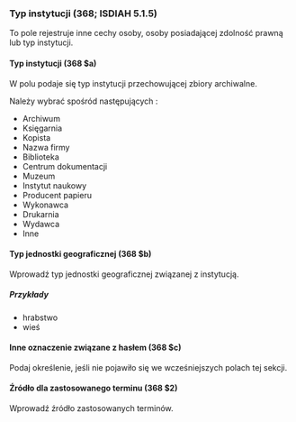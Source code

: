 ### Typ instytucji (368; ISDIAH 5.1.5)  
To pole rejestruje inne cechy osoby, osoby posiadającej zdolność prawną lub typ instytucji.  

#### Typ instytucji (368 $a)
W polu podaje się typ instytucji przechowującej zbiory archiwalne.

Należy wybrać spośród następujących :
- Archiwum
- Księgarnia
- Kopista
- Nazwa firmy
- Biblioteka
- Centrum dokumentacji  
- Muzeum
- Instytut naukowy  
- Producent papieru
- Wykonawca
- Drukarnia  
- Wydawca
- Inne

#### Typ jednostki geograficznej (368 $b)  
Wprowadź typ jednostki geograficznej związanej z instytucją.  

##### Przykłady  
- hrabstwo  
- wieś  

#### Inne oznaczenie związane z hasłem (368 $c)  
Podaj określenie, jeśli nie pojawiło się we wcześniejszych polach tej sekcji.  

#### Źródło dla zastosowanego terminu (368 $2)  
Wprowadź źródło zastosowanych terminów.
